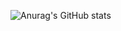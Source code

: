 ![Anurag's GitHub stats](https://github-readme-stats.vercel.app/api?username=ebo2022&show_icons=true&custom_title=Stats&bg_color=101414)
